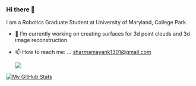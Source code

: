 ### Hi there 👋


I am a Robotics Graduate Student at University of Maryland, College Park.


- 🔭 I’m currently working on creating surfaces for 3d point clouds and 3d image reconstruction
- 📫 How to reach me: ... sharmamayank1301@gmail.com

  <a href="https://www.linkedin.com/in/mayankysharma/"><img src="https://img.shields.io/badge/LinkedIn-0077B5?style=for-the-badge&logo=linkedin&logoColor=white"></a>

[![My GitHub Stats](https://github-readme-stats.vercel.app/api/?username=mayankysharma&count_private=true&theme=tokyonight&showicons=true)](https://github-readme-stats.vercel.app/api/?username=mayankysharma&count_private=true&theme=tokyonight&showicons=true) 
